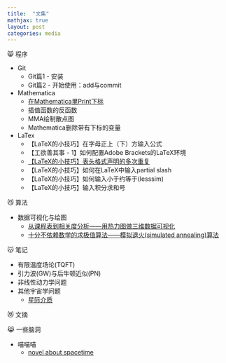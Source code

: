 ```yaml
---
title:  "文集"
mathjax: true
layout: post
categories: media
---
```


😸 程序
 - Git
     + Git篇1 - 安装
     + Git篇2 - 开始使用：add与commit
 - Mathematica
     + [在Mathematica里Print下标](https://callofximeng.github.io/mma_1/)
     + 插值函数的反函数
     + MMA绘制散点图
     + Mathematica删除带有下标的变量
 - LaTex
     + 【LaTeX的小技巧】在字母正上（下）方输入公式
     + 【工欲善其事 - 1】如何配置Adobe Brackets的LaTeX环境
     + [【LaTeX的小技巧】表头格式声明的多次重复](https://callofximeng.github.io/tex_1/)
     + 【LaTeX的小技巧】如何在LaTeX中输入partial slash
     + 【LaTeX的小技巧】如何输入小于约等于(lesssim)
     + 【LaTeX的小技巧】输入积分求和号
 
😼 算法
- 数据可视化与绘图
    + [从课程表到相关度分析——用热力图做三维数据可视化](https://callofximeng.github.io/pcolor_3D_data/)
    + [十分不依赖数学的求极值算法——模拟退火(simulated annealing)算法](https://callofximeng.github.io/simulated_annealing/)
 
😽 笔记 
 - 有限温度场论(TQFT)
 - 引力波(GW)与后牛顿近似(PN)
 - 非线性动力学问题
 - 其他宇宙学问题
     + [星际介质](https://callofximeng.github.io/interstella_medum/)
 
😻 文摘
 
😹 一些脑洞
 - 喵喵喵
     + [novel about spacetime](https://callofximeng.github.io/nove_sp/)  

